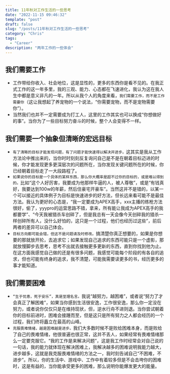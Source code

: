 ```yaml
---
title: 11年秋对工作生活的一些思考
date: "2022-11-15 09:46:32"
template: "post"
draft: false
slug: "/posts/11年秋对工作生活的一些思考"
category: "Chris"
tags:
  - "Career"
description: "两年工作的一些体会"
---
```


## 我们需要工作
- 工作带给你收入、社会地位，这是显性的，更多的东西你是看不见的。在我正式工作的这一年多里，我的三观、能力、心态都在飞速进化，我认为这在我人生中都是意义非凡的一年。所以从我个人的角度来看，`我们需要工作，而不是工作需要你`（这让我想起了养宠物的一个说法，“你需要宠物，而不是宠物需要你”）。
- 当然我们也并不一定需要成为打工人，这里的工作其实也可以换成“你想做好的事”。当你为了一些目标努力奋斗的时候，整个人会变得不一样。

## 我们需要一个抽象但清晰的宏远目标
- `有了清晰的目标才能发现问题，有了问题才能快速得以解决并进步。`这其实是我从工作方法论中推出来的，当你时时刻刻反复询问自己是不是在朝着目标迈进的时候，你才能发现更多更深层次的问题所在，当你发现关键问题所在的时候，你已经朝着目标走了一大段路程了。
- `如果说你的目标是一个具体的某样东西，那么你大概率是超不过你的目标的，或是难以得到的。`比如“这个人好厉害，我要成为他那样牛逼的人，被人尊敬”，或是“有钱真好，我要达到100w的年薪，然后住豪宅开豪车”。当然这并不是错的，以某一个可以接近的具体例子为目标是快速进步的好方法，但长远来看可能不是最佳方法。我认为更好的心态是，“我一定要成为APEX高手，xxx主播的练枪方法很好，偷了，yyypro的运营思路不错，拿来，所有能让我成为APEX高手的我都要学”、“今天我被猎杀车创碎了，但是我总有一天会像今天创碎我的猎杀一样创碎所有人，没什么好怕的，这只是一个过程，他们也经历过这些”，前后两者的差异可以自己体会。
- `目标方向都可能会错，但这不是问题请及时修改。`搞清楚你真正想要的，如果是你想要的那就放开抡，去追求它；如果发现自己追求的东西可能只是一个虚影，那就放慢脚步去思考，思考不出就去接触更多更新的东西，直到你找到他为止。在这方面我感觉自己做的还是有很多问题，我感觉可能每个阶段的有各自的追求，但也可能有终身的追求，我不清楚，可能我需要读更多的书，经历更多的事才能知道。

## 我们需要困难
- `“生于忧患，死于安乐”，真是至理名言。`我说“越努力，越困难”，或者说“努力了才会真正了解困难”，如果当你感到生活很安逸，工作很安逸，那么你一定没在努力，或者说你仅仅只是在维持现状，但，逆水行舟不进则退。当你尝试朝着你的目标前进时，困难会接踵而至，但是这只是所有努力之人都会经历的一个过程，我们终将矗立在最高的山峰。
- `克服畏难情绪，越是困难越是进步。`我们大多数时候不是败给困难本身，而是败给了自己的畏难情绪，他很普遍也很正常，这并不丢人，如果经常有畏难情绪那么一定要克服它。“我的工作是来解决问题”，这是我工作时经常会对自己说的一句话，我的能力就体现在解决困难上，我解决越多的困难说明我能力越大，进步越多，这就是我克服畏难情绪的方法之一，我时刻告诫自己“不困难，不进步”。所以，你的生活中、游戏中、工作中有着较多但是不会击垮你的困难时，这是有益的，当你能承受更多的困难，那么说明你能爆发更大的能量。
